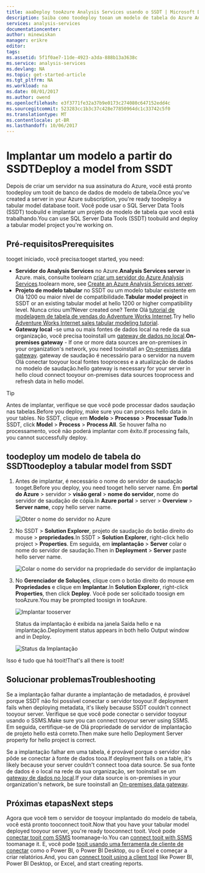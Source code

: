 ```yaml
---
title: aaaDeploy tooAzure Analysis Services usando o SSDT | Microsoft Docs
description: Saiba como toodeploy tooan um modelo de tabela do Azure Analysis Services server usando o SSDT.
services: analysis-services
documentationcenter: 
author: minewiskan
manager: erikre
editor: 
tags: 
ms.assetid: 5f1f0ae7-11de-4923-a3da-888b13a3638c
ms.service: analysis-services
ms.devlang: NA
ms.topic: get-started-article
ms.tgt_pltfrm: NA
ms.workload: na
ms.date: 08/01/2017
ms.author: owend
ms.openlocfilehash: e3f3771fe32a37b9e0173c274080c647152edd4c
ms.sourcegitcommit: 523283cc1b3c37c428e77850964dc1c33742c5f0
ms.translationtype: MT
ms.contentlocale: pt-BR
ms.lasthandoff: 10/06/2017
---
```

# <a name="deploy-a-model-from-ssdt"></a><span data-ttu-id="3954c-103">Implantar um modelo a partir do SSDT</span><span class="sxs-lookup"><span data-stu-id="3954c-103">Deploy a model from SSDT</span></span>
<span data-ttu-id="3954c-104">Depois de criar um servidor na sua assinatura do Azure, você está pronto toodeploy um tooit de banco de dados de modelo de tabela.</span><span class="sxs-lookup"><span data-stu-id="3954c-104">Once you've created a server in your Azure subscription, you're ready toodeploy a tabular model database tooit.</span></span> <span data-ttu-id="3954c-105">Você pode usar o SQL Server Data Tools (SSDT) toobuild e implantar um projeto de modelo de tabela que você está trabalhando.</span><span class="sxs-lookup"><span data-stu-id="3954c-105">You can use SQL Server Data Tools (SSDT) toobuild and deploy a tabular model project you're working on.</span></span> 

## <a name="prerequisites"></a><span data-ttu-id="3954c-106">Pré-requisitos</span><span class="sxs-lookup"><span data-stu-id="3954c-106">Prerequisites</span></span>
<span data-ttu-id="3954c-107">tooget iniciado, você precisa:</span><span class="sxs-lookup"><span data-stu-id="3954c-107">tooget started, you need:</span></span>

* <span data-ttu-id="3954c-108">**Servidor do Analysis Services** no Azure.</span><span class="sxs-lookup"><span data-stu-id="3954c-108">**Analysis Services server** in Azure.</span></span> <span data-ttu-id="3954c-109">mais, consulte toolearn [criar um servidor do Azure Analysis Services](analysis-services-create-server.md).</span><span class="sxs-lookup"><span data-stu-id="3954c-109">toolearn more, see [Create an Azure Analysis Services server](analysis-services-create-server.md).</span></span>
* <span data-ttu-id="3954c-110">**Projeto de modelo tabular** no SSDT ou um modelo tabular existente em Olá 1200 ou maior nível de compatibilidade.</span><span class="sxs-lookup"><span data-stu-id="3954c-110">**Tabular model project** in SSDT or an existing tabular model at hello 1200 or higher compatibility level.</span></span> <span data-ttu-id="3954c-111">Nunca criou um?</span><span class="sxs-lookup"><span data-stu-id="3954c-111">Never created one?</span></span> <span data-ttu-id="3954c-112">Tente Olá [tutorial de modelagem de tabela de vendas do Adventure Works Internet](https://msdn.microsoft.com/library/hh231691.aspx).</span><span class="sxs-lookup"><span data-stu-id="3954c-112">Try hello [Adventure Works Internet sales tabular modeling tutorial](https://msdn.microsoft.com/library/hh231691.aspx).</span></span>
* <span data-ttu-id="3954c-113">**Gateway local** -se uma ou mais fontes de dados local na rede da sua organização, você precisa tooinstall um [gateway de dados no local](analysis-services-gateway.md).</span><span class="sxs-lookup"><span data-stu-id="3954c-113">**On-premises gateway** - If one or more data sources are on-premises in your organization's network, you need tooinstall an [On-premises data gateway](analysis-services-gateway.md).</span></span> <span data-ttu-id="3954c-114">gateway de saudação é necessário para o servidor na nuvem Olá conectar tooyour local fontes tooprocess e a atualização de dados no modelo de saudação.</span><span class="sxs-lookup"><span data-stu-id="3954c-114">hello gateway is necessary for your server in hello cloud connect tooyour on-premises data sources tooprocess and refresh data in hello model.</span></span>

> [!TIP]
> <span data-ttu-id="3954c-115">Antes de implantar, verifique se que você pode processar dados saudação nas tabelas.</span><span class="sxs-lookup"><span data-stu-id="3954c-115">Before you deploy, make sure you can process hello data in your tables.</span></span> <span data-ttu-id="3954c-116">No SSDT, clique em **Modelo** > **Processo** > **Processar Tudo**.</span><span class="sxs-lookup"><span data-stu-id="3954c-116">In SSDT, click **Model** > **Process** > **Process All**.</span></span> <span data-ttu-id="3954c-117">Se houver falha no processamento, você não poderá implantar com êxito.</span><span class="sxs-lookup"><span data-stu-id="3954c-117">If processing fails, you cannot successfully deploy.</span></span>
> 
> 

## <a name="toodeploy-a-tabular-model-from-ssdt"></a><span data-ttu-id="3954c-118">toodeploy um modelo de tabela do SSDT</span><span class="sxs-lookup"><span data-stu-id="3954c-118">toodeploy a tabular model from SSDT</span></span>

1. <span data-ttu-id="3954c-119">Antes de implantar, é necessário o nome do servidor de saudação tooget.</span><span class="sxs-lookup"><span data-stu-id="3954c-119">Before you deploy, you need tooget hello server name.</span></span> <span data-ttu-id="3954c-120">Em **portal do Azure** > servidor > **visão geral** > **nome do servidor**, nome do servidor de saudação de cópia.</span><span class="sxs-lookup"><span data-stu-id="3954c-120">In **Azure portal** > server > **Overview** > **Server name**, copy hello server name.</span></span>
   
    ![Obter o nome do servidor no Azure](./media/analysis-services-deploy/aas-deploy-get-server-name.png)
2. <span data-ttu-id="3954c-122">No SSDT > **Solution Explorer**, projeto de saudação do botão direito do mouse > **propriedades**.</span><span class="sxs-lookup"><span data-stu-id="3954c-122">In SSDT > **Solution Explorer**, right-click hello project > **Properties**.</span></span> <span data-ttu-id="3954c-123">Em seguida, em **implantação** > **Server** colar o nome do servidor de saudação.</span><span class="sxs-lookup"><span data-stu-id="3954c-123">Then in **Deployment** > **Server** paste hello server name.</span></span>   
   
    ![Colar o nome do servidor na propriedade do servidor de implantação](./media/analysis-services-deploy/aas-deploy-deployment-server-property.png)
3. <span data-ttu-id="3954c-125">No **Gerenciador de Soluções**, clique com o botão direito do mouse em **Propriedades** e clique em **Implantar**.</span><span class="sxs-lookup"><span data-stu-id="3954c-125">In **Solution Explorer**, right-click **Properties**, then click **Deploy**.</span></span> <span data-ttu-id="3954c-126">Você pode ser solicitado toosign em tooAzure.</span><span class="sxs-lookup"><span data-stu-id="3954c-126">You may be prompted toosign in tooAzure.</span></span>
   
    ![Implantar tooserver](./media/analysis-services-deploy/aas-deploy-deploy.png)
   
    <span data-ttu-id="3954c-128">Status da implantação é exibida na janela Saída hello e na implantação.</span><span class="sxs-lookup"><span data-stu-id="3954c-128">Deployment status appears in both hello Output window and in Deploy.</span></span>
   
    ![Status da Implantação](./media/analysis-services-deploy/aas-deploy-status.png)

<span data-ttu-id="3954c-130">Isso é tudo que há tooit!</span><span class="sxs-lookup"><span data-stu-id="3954c-130">That's all there is tooit!</span></span>


## <a name="troubleshooting"></a><span data-ttu-id="3954c-131">Solucionar problemas</span><span class="sxs-lookup"><span data-stu-id="3954c-131">Troubleshooting</span></span>
<span data-ttu-id="3954c-132">Se a implantação falhar durante a implantação de metadados, é provável porque SSDT não foi possível conectar o servidor tooyour.</span><span class="sxs-lookup"><span data-stu-id="3954c-132">If deployment fails when deploying metadata, it's likely because SSDT couldn't connect tooyour server.</span></span> <span data-ttu-id="3954c-133">Verifique se que você pode conectar o servidor tooyour usando o SSMS.</span><span class="sxs-lookup"><span data-stu-id="3954c-133">Make sure you can connect tooyour server using SSMS.</span></span> <span data-ttu-id="3954c-134">Em seguida, certifique-se de Olá propriedade de servidor de implantação de projeto hello está correto.</span><span class="sxs-lookup"><span data-stu-id="3954c-134">Then make sure hello Deployment Server property for hello project is correct.</span></span>

<span data-ttu-id="3954c-135">Se a implantação falhar em uma tabela, é provável porque o servidor não pôde se conectar à fonte de dados tooa.</span><span class="sxs-lookup"><span data-stu-id="3954c-135">If deployment fails on a table, it's likely because your server couldn't connect tooa data source.</span></span> <span data-ttu-id="3954c-136">Se sua fonte de dados é o local na rede da sua organização, ser tooinstall se um [gateway de dados no local](analysis-services-gateway.md).</span><span class="sxs-lookup"><span data-stu-id="3954c-136">If your data source is on-premises in your organization's network, be sure tooinstall an [On-premises data gateway](analysis-services-gateway.md).</span></span>

## <a name="next-steps"></a><span data-ttu-id="3954c-137">Próximas etapas</span><span class="sxs-lookup"><span data-stu-id="3954c-137">Next steps</span></span>
<span data-ttu-id="3954c-138">Agora que você tem o servidor de tooyour implantado do modelo de tabela, você está pronto tooconnect tooit.</span><span class="sxs-lookup"><span data-stu-id="3954c-138">Now that you have your tabular model deployed tooyour server, you're ready tooconnect tooit.</span></span> <span data-ttu-id="3954c-139">Você pode [conectar tooit com SSMS](analysis-services-manage.md) toomanage-lo.</span><span class="sxs-lookup"><span data-stu-id="3954c-139">You can [connect tooit with SSMS](analysis-services-manage.md) toomanage it.</span></span> <span data-ttu-id="3954c-140">E, você pode [tooit usando uma ferramenta de cliente de conectar](analysis-services-connect.md) como o Power BI, o Power BI Desktop, ou o Excel e começar a criar relatórios.</span><span class="sxs-lookup"><span data-stu-id="3954c-140">And, you can [connect tooit using a client tool](analysis-services-connect.md) like Power BI, Power BI Desktop, or Excel, and start creating reports.</span></span>


